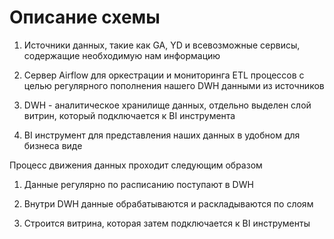 # Описание схемы

1. Источники данных, такие как GA, YD и всевозможные сервисы, содержащие необходимую нам информацию

2. Сервер Airflow для оркестрации и мониторинга ETL процессов с целью регулярного пополнения нашего DWH данными из источников

3. DWH - аналитическое хранилище данных, отдельно выделен слой витрин, который подключается к BI инструмента

4. BI инструмент для представления наших данных в удобном для бизнеса виде

Процесс движения данных проходит следующим образом

1. Данные регулярно по расписанию поступают в DWH

2. Внутри DWH данные обрабатываются и раскладываются по слоям

3. Строится витрина, которая затем подключается к BI инструменты